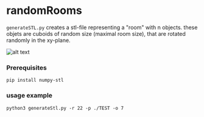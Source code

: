 # randomRooms

`generateSTL.py` creates a stl-file representing a "room" with n objects. these objets are cuboids of random size (maximal room size), that are rotated randomly in the xy-plane.

![alt text](https://github.com/greeeentea/randomCubes/blob/main/img/randomroomspng?raw=true)

### Prerequisites

    pip install numpy-stl
    
### usage example

    python3 generateStl.py -r 22 -p ./TEST -o 7

